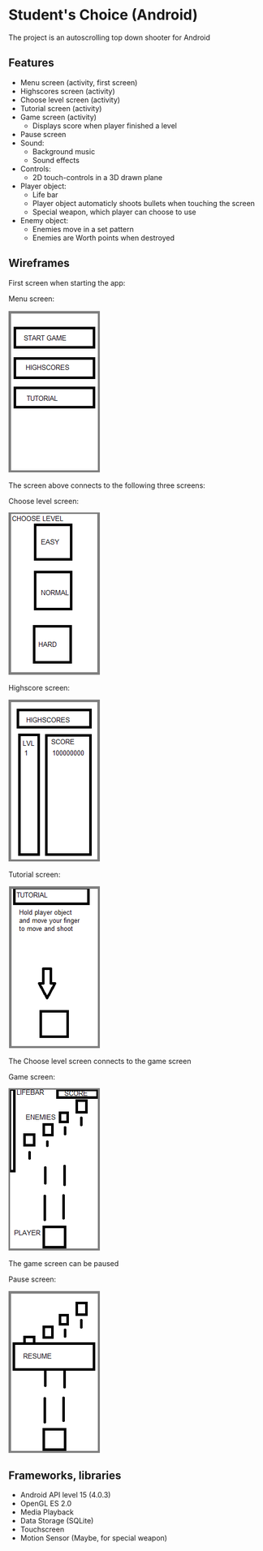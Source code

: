 Student's Choice (Android)
==========================

The project is an autoscrolling top down shooter for Android

Features
--------

* Menu screen (activity, first screen)
* Highscores screen (activity)
* Choose level screen (activity)
* Tutorial screen (activity)
* Game screen (activity)
    * Displays score when player finished a level
* Pause screen
* Sound:
    * Background music
    * Sound effects
* Controls:
    * 2D touch-controls in a 3D drawn plane 
* Player object:
    * Life bar
    * Player object automaticly shoots bullets when touching the screen
    * Special weapon, which player can choose to use
* Enemy object:
    * Enemies move in a set pattern
    * Enemies are Worth points when destroyed

Wireframes
----------

First screen when starting the app:

Menu screen:

![Menu screen](https://raw.githubusercontent.com/6366295/uva_app_studio_project/master/doc/images/menuscreen.png)

The screen above connects to the following three screens:

Choose level screen:

![Choose level screen](https://raw.githubusercontent.com/6366295/uva_app_studio_project/master/doc/images/chooselevelscreen.png)

Highscore screen:

![Highscore screen](https://raw.githubusercontent.com/6366295/uva_app_studio_project/master/doc/images/highscorescreen.png)

Tutorial screen:

![Tutorial screen](https://raw.githubusercontent.com/6366295/uva_app_studio_project/master/doc/images/tutorialscreen.png)

The Choose level screen connects to the game screen

Game screen:

![Game screen](https://raw.githubusercontent.com/6366295/uva_app_studio_project/master/doc/images/gamescreen.png)

The game screen can be paused

Pause screen:

![Pause screen](https://raw.githubusercontent.com/6366295/uva_app_studio_project/master/doc/images/pausescreen.png)

Frameworks, libraries
---------------------

* Android API level 15 (4.0.3)
* OpenGL ES 2.0
* Media Playback
* Data Storage (SQLite)
* Touchscreen
* Motion Sensor (Maybe, for special weapon)
